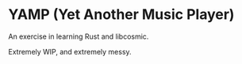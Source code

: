 # YAMP (Yet Another Music Player)

An exercise in learning Rust and libcosmic.

Extremely WIP, and extremely messy.
